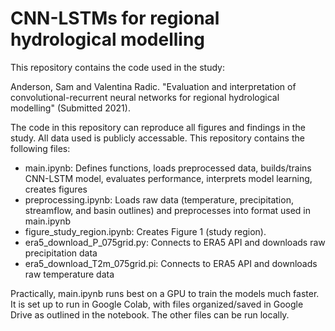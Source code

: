 # CNN-LSTMs for regional hydrological modelling

This repository contains the code used in the study:

Anderson, Sam and Valentina Radic.  "Evaluation and interpretation of convolutional-recurrent neural networks for regional hydrological modelling" (Submitted 2021).

The code in this repository can reproduce all figures and findings in the study.  All data used is publicly accessable.  This repository contains the following files:

* main.ipynb: Defines functions, loads preprocessed data, builds/trains CNN-LSTM model, evaluates performance, interprets model learning, creates figures
* preprocessing.ipynb: Loads raw data (temperature, precipitation, streamflow, and basin outlines) and preprocesses into format used in main.ipynb
* figure_study_region.ipynb: Creates Figure 1 (study region).
* era5_download_P_075grid.py: Connects to ERA5 API and downloads raw precipitation data
* era5_download_T2m_075grid.pi: Connects to ERA5 API and downloads raw temperature data

Practically, main.ipynb runs best on a GPU to train the models much faster.  It is set up to run in Google Colab, with files organized/saved in Google Drive as outlined in the notebook.  The other files can be run locally.
